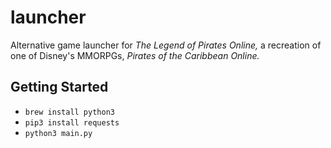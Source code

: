 # launcher

Alternative game launcher for _The Legend of Pirates Online,_ a recreation of one of Disney's MMORPGs, _Pirates of the Caribbean Online._

## Getting Started

* `brew install python3`
* `pip3 install requests`
* `python3 main.py`
